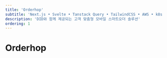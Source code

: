 ```yaml
---
title: 'Orderhop'
subtitle: 'Next.js • Svelte • Tanstack Query • TailwindCSS • AWS • k8s'
description: 'DID와 함께 제공되는 고객 맞춤형 모바일 스마트오더 솔루션'
ordering: 1
---
```


# Orderhop
